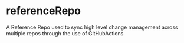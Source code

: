 # referenceRepo
A Reference Repo used to sync high level change management across multiple repos through the use of GitHubActions
